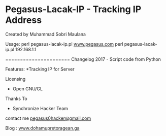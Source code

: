 
Pegasus-Lacak-IP - Tracking IP Address
===========================================


Created by Muhammad Sobri Maulana

   
Usage: 
perl pegasus-lacak-ip.pl www.pegasus.com
perl pegasus-lacak-ip.pl 192.168.1.1

======================
Changelog
2017 - Script code from Python

Features:
*Tracking IP for Server

Licensing
* Open GNU/GL

Thanks To
* Synchronize Hacker Team

contact me
pegasus0hacker@gmail.com

Blog : www.dohamupretoragean.ga
